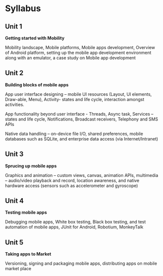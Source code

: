 # Syllabus

## Unit 1

**Getting started with Mobility**

Mobility landscape, Mobile platforms, Mobile apps development, Overview of Android platform, setting up the mobile app development environment along with an emulator, a case study on Mobile app development

## Unit 2

**Building blocks of mobile apps**

App user interface designing – mobile UI resources (Layout, UI elements, Draw-able, Menu), Activity- states and life cycle, interaction amongst activities.

App functionality beyond user interface - Threads, Async task, Services – states and life cycle, Notifications, Broadcast receivers, Telephony and SMS APIs

Native data handling – on-device file I/O, shared preferences, mobile databases such as SQLite, and enterprise data access (via Internet/Intranet)

## Unit 3

**Sprucing up mobile apps**

Graphics and animation – custom views, canvas, animation APIs, multimedia – audio/video playback and record, location awareness, and native hardware access (sensors such as accelerometer and gyroscope)

## Unit 4

**Testing mobile apps**

Debugging mobile apps, White box testing, Black box testing, and test automation of mobile apps, JUnit for Android, Robotium, MonkeyTalk

## Unit 5

**Taking apps to Market**

Versioning, signing and packaging mobile apps, distributing apps on mobile market place
